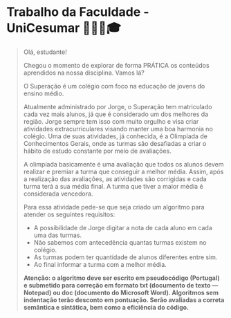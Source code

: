# Trabalho da Faculdade - UniCesumar 👩🏾‍💻🎓
> Olá, estudante!
> 
> Chegou o momento de explorar de forma PRÁTICA os conteúdos aprendidos na nossa disciplina. Vamos lá?
> 
> ​O Superação é um colégio com foco na educação de jovens do ensino médio.
> 
> Atualmente administrado por Jorge, o Superação tem matriculado cada vez mais alunos, já que é considerado um dos melhores da região. Jorge sempre tem isso com muito orgulho e visa criar atividades extracurriculares visando manter uma boa harmonia no colégio. Uma de suas atividades, já conhecida, é a Olimpíada de Conhecimentos Gerais, onde as turmas são desafiadas a criar o hábito de estudo constante por meio de avaliações.
> 
> A olimpíada basicamente é uma avaliação que todos os alunos devem realizar e premiar a turma que conseguir a melhor média. Assim, após a realização das avaliações, as atividades são corrigidas e cada turma terá a sua média final. A turma que tiver a maior média é considerada vencedora.
> 
> Para essa atividade pede-se que seja criado um algoritmo para atender os seguintes requisitos:
> 
> - A possibilidade de Jorge digitar a nota de cada aluno em cada uma das turmas.
> - Não sabemos com antecedência quantas turmas existem no colégio.
> - As turmas podem ter quantidade de alunos diferentes entre sim.
> - Ao final informar a turma com a melhor média.
>  
> **Atenção: o algoritmo deve ser escrito em pseudocódigo (Portugal) e submetido para correção em formato txt (documento de texto — Notepad) ou doc (documento do Microsoft Word). Algoritmos sem indentação terão desconto em pontuação. Serão avaliadas a correta semântica e sintática, bem como a eficiência do código.**
 
